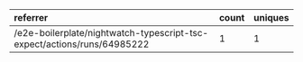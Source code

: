 | referrer                                                                | count | uniques |
| :---------------------------------------------------------------------- | :---- | :------ |
| /e2e-boilerplate/nightwatch-typescript-tsc-expect/actions/runs/64985222 | 1     | 1       |